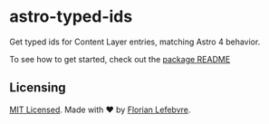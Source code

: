 # astro-typed-ids

Get typed ids for Content Layer entries, matching Astro 4 behavior.

To see how to get started, check out the [package README](./packages/astro-typed-ids/README.md)

## Licensing

[MIT Licensed](./LICENSE). Made with ❤️ by [Florian Lefebvre](https://github.com/florian-lefebvre/astro-typed-ids).
